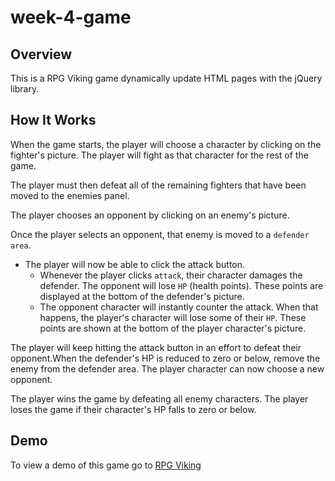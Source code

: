 # week-4-game

## Overview

This is a RPG Viking game dynamically update  HTML pages with the jQuery library.

## How It Works

When the game starts, the player will choose a character by clicking on the fighter's picture. The player will fight as that character for the rest of the game.

The player must then defeat all of the remaining fighters that have been moved to the enemies panel.

The player chooses an opponent by clicking on an enemy's picture.

Once the player selects an opponent, that enemy is moved to a `defender area`.

* The player will now be able to click the attack button.
    * Whenever the player clicks `attack`, their character damages the defender. The opponent will lose `HP` (health points). These points are displayed at the bottom of the defender's picture.
    * The opponent character will instantly counter the attack. When that happens, the player's character will lose some of their `HP`. These points are shown at the bottom of the player character's picture.

The player will keep hitting the attack button in an effort to defeat their opponent.When the defender's HP is reduced to zero or below, remove the enemy from the defender area. The player character can now choose a new opponent.

The player wins the game by defeating all enemy characters. The player loses the game if their character's HP falls to zero or below.

## Demo

To view a demo of this game go to [RPG Viking](https://milucf.github.io/week-4-game)

